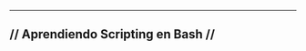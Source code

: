 -----------------------------------
// Aprendiendo Scripting en Bash //
-----------------------------------



